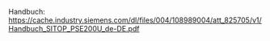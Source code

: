 Handbuch: https://cache.industry.siemens.com/dl/files/004/108989004/att_825705/v1/Handbuch_SITOP_PSE200U_de-DE.pdf
